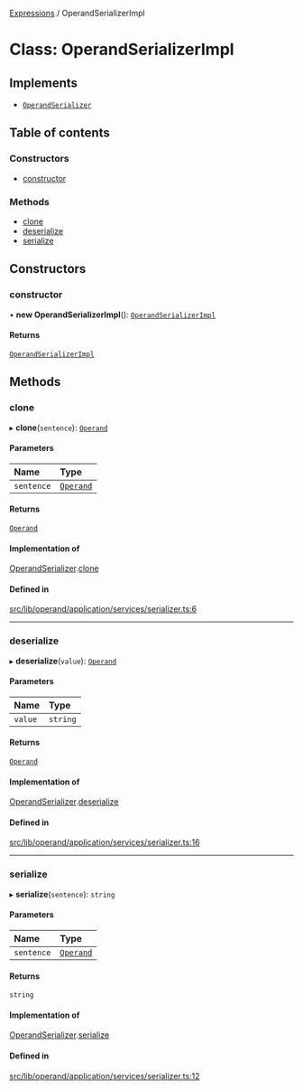 [Expressions](../README.md) / OperandSerializerImpl

# Class: OperandSerializerImpl

## Implements

- [`OperandSerializer`](../interfaces/OperandSerializer.md)

## Table of contents

### Constructors

- [constructor](OperandSerializerImpl.md#constructor)

### Methods

- [clone](OperandSerializerImpl.md#clone)
- [deserialize](OperandSerializerImpl.md#deserialize)
- [serialize](OperandSerializerImpl.md#serialize)

## Constructors

### constructor

• **new OperandSerializerImpl**(): [`OperandSerializerImpl`](OperandSerializerImpl.md)

#### Returns

[`OperandSerializerImpl`](OperandSerializerImpl.md)

## Methods

### clone

▸ **clone**(`sentence`): [`Operand`](Operand.md)

#### Parameters

| Name | Type |
| :------ | :------ |
| `sentence` | [`Operand`](Operand.md) |

#### Returns

[`Operand`](Operand.md)

#### Implementation of

[OperandSerializer](../interfaces/OperandSerializer.md).[clone](../interfaces/OperandSerializer.md#clone)

#### Defined in

[src/lib/operand/application/services/serializer.ts:6](https://github.com/data7expressions/3xpr/blob/820056652399b9d4be780d625cfa3ed69c7546d3/src/lib/operand/application/services/serializer.ts#L6)

___

### deserialize

▸ **deserialize**(`value`): [`Operand`](Operand.md)

#### Parameters

| Name | Type |
| :------ | :------ |
| `value` | `string` |

#### Returns

[`Operand`](Operand.md)

#### Implementation of

[OperandSerializer](../interfaces/OperandSerializer.md).[deserialize](../interfaces/OperandSerializer.md#deserialize)

#### Defined in

[src/lib/operand/application/services/serializer.ts:16](https://github.com/data7expressions/3xpr/blob/820056652399b9d4be780d625cfa3ed69c7546d3/src/lib/operand/application/services/serializer.ts#L16)

___

### serialize

▸ **serialize**(`sentence`): `string`

#### Parameters

| Name | Type |
| :------ | :------ |
| `sentence` | [`Operand`](Operand.md) |

#### Returns

`string`

#### Implementation of

[OperandSerializer](../interfaces/OperandSerializer.md).[serialize](../interfaces/OperandSerializer.md#serialize)

#### Defined in

[src/lib/operand/application/services/serializer.ts:12](https://github.com/data7expressions/3xpr/blob/820056652399b9d4be780d625cfa3ed69c7546d3/src/lib/operand/application/services/serializer.ts#L12)
